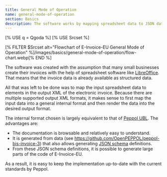 ```yaml
---
title: General Mode of Operation
name: general-mode-of-operation
section: Basics
description: The software works by mapping spreadsheet data to JSON data from which the e-invoice is generated. You can also directly generate the e-invoice from JSON.
---
```

<!--qgoda-no-xgettext-->
[% USE q = Qgoda %]
[% USE Srcset %]
<!--/qgoda-no-xgettext-->

[% FILTER $Srcset alt="Flowchart of E-Invoice-EU General Mode of Operation" %]/images/basics/general-mode-of-operation/flow-chart.webp[% END %] 

The software was created with the assumption that many small businesses
create their invoices with the help of spreadsheet software like
[LibreOffice](https://www.libreoffice.org/). That means that the invoice data
is already available as structured data.

All that was left to be done was to map the input spreadsheet data to elements
in the output XML of the electronic invoice. Because there are multiple
supported output XML formats, it makes sense to first map the input data
into a general internal format and then render the data into the desired
output format.

The internal format chosen is largely equivalent to that of
[Peppol UBL](https://docs.peppol.eu/poacc/billing/3.0/syntax/ubl-invoice/).
The advantages are:

* The documentation is browsable and relatively easy to understand.
* It is generated from data (see https://github.com/OpenPEPPOL/peppol-bis-invoice-3) that also allows generating [JSON schema](https://json-schema.org/) definitions.
* From these JSON schema definitions, it is possible to generate large parts of the code of E-Invoice-EU.

As a result, it is easy to keep the implementation up-to-date with the current
standards by Peppol.
